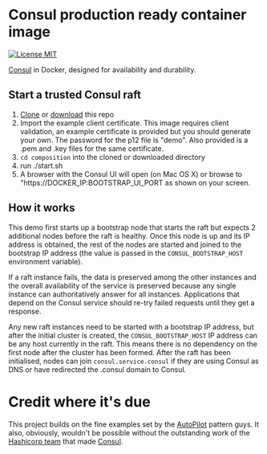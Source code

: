 # Consul production ready container image
[![License MIT](https://img.shields.io/badge/license-MIT-blue.svg)](https://raw.githubusercontent.com/mterron/consul-betterscratch/master/LICENSE)

[Consul](http://www.consul.io/) in Docker, designed for availability and durability.


## Start a trusted Consul raft

1. [Clone](https://github.com/mterron/consul-betterscratch) or [download](https://github.com/mterron/consul-betterscratch/archive/master.zip) this repo
2. Import the example client certificate. This image requires client validation, an example certificate is provided but you should generate your own. The password for the p12 file is "demo". Also provided is a .pem and .key files for the same certificate. 
3. `cd composition` into the cloned or downloaded directory
4. run ./start.sh
5. A browser with the Consul UI will open (on Mac OS X) or browse to "https://DOCKER\_IP:BOOTSTRAP\_UI\_PORT as shown on your screen.

## How it works

This demo first starts up a bootstrap node that starts the raft but expects 2 additional nodes before the raft is healthy. Once this node is up and its IP address is obtained, the rest of the nodes are started and joined to the bootstrap IP address (the value is passed in the `CONSUL_BOOTSTRAP_HOST` environment variable).

If a raft instance fails, the data is preserved among the other instances and the overall availability of the service is preserved because any single instance can authoritatively answer for all instances. Applications that depend on the Consul service should re-try failed requests until they get a response.

Any new raft instances need to be started with a bootstrap IP address, but after the initial cluster is created, the `CONSUL_BOOTSTRAP_HOST` IP address can be any host currently in the raft. This means there is no dependency on the first node after the cluster has been formed. After the raft has been initialised, nodes can join `consul.service.consul` if they are using Consul as DNS or have redirected the .consul domain to Consul.

# Credit where it's due

This project builds on the fine examples set by the [AutoPilot](http://autopilotpattern.io) pattern guys. It also, obviously, wouldn't be possible without the outstanding work of the [Hashicorp team](https://hashicorp.com) that made [Consul](https://consul.io).
